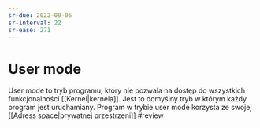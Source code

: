 ```yaml
---
sr-due: 2022-09-06
sr-interval: 22
sr-ease: 271
---
```


# User mode
User mode to tryb programu, który nie pozwala na dostęp do wszystkich funkcjonalności [[Kernel|kernela]]. Jest to domyślny tryb w którym każdy program jest uruchamiany. Program w trybie user mode korzysta ze swojej [[Adress space|prywatnej przestrzeni]]
#review